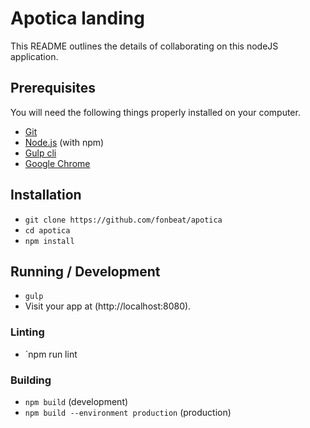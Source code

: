 # Apotica landing

This README outlines the details of collaborating on this nodeJS application.

## Prerequisites

You will need the following things properly installed on your computer.

* [Git](https://git-scm.com/)
* [Node.js](https://nodejs.org/) (with npm)
* [Gulp cli](https://gulpjs.com/docs/en/getting-started/quick-start)
* [Google Chrome](https://google.com/chrome/)

## Installation

* `git clone https://github.com/fonbeat/apotica`
* `cd apotica`
* `npm install`

## Running / Development

* `gulp`
* Visit your app at (http://localhost:8080).

### Linting

* `npm run lint

### Building

* `npm build` (development)
* `npm build --environment production` (production)